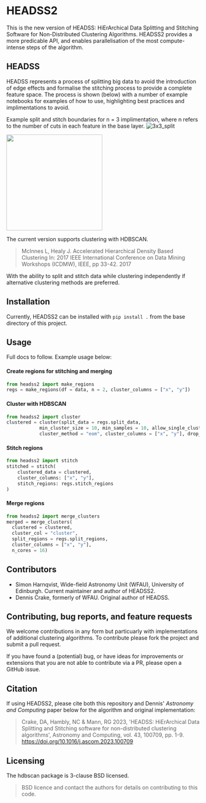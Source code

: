 # HEADSS2
This is the new version of HEADSS: HiErArchical Data Splitting and Stitching Software for Non-Distributed Clustering Algorithms. HEADSS2 provides a more predicable API, and enables parallelisation of the most compute-intense steps of the algorithm.

## HEADSS

HEADSS represents a process of splitting big data to avoid the introduction of edge effects and formalise the stitching process to provide a complete feature space. The process is shown (below) with a number of example notebooks for examples of how to use, highlighting best practices and implimentations to avoid.

Example split and stitch boundaries for n = 3 implimentation, where n refers to the number of cuts in each feature in the base layer.
![3x3_split](https://user-images.githubusercontent.com/84581147/170474116-5f718b98-618d-4d61-a95c-c1c7a8012f57.png)
<!-- ![3x3_stitch](https://user-images.githubusercontent.com/84581147/170474111-fe226e70-14d4-4408-b4f0-61451f06b48a.png) -->
<img src="https://user-images.githubusercontent.com/84581147/170474111-fe226e70-14d4-4408-b4f0-61451f06b48a.png" width="250" height="250">

The current version supports clustering with HDBSCAN.
> McInnes L, Healy J. Accelerated Hierarchical Density Based Clustering In: 2017 IEEE International Conference on Data Mining Workshops (ICDMW), IEEE, pp 33-42. 2017

With the ability to split and stitch data while clustering independently if alternative clustering methods are preferred.

## Installation
Currently, HEADSS2 can be installed with `pip install .` from the base directory of this project.

## Usage
Full docs to follow. Example usage below:

#### Create regions for stitching and merging
```python
from headss2 import make_regions
regs = make_regions(df = data, n = 2, cluster_columns = ["x", "y"])
```

#### Cluster with HDBSCAN
```python
from headss2 import cluster
clustered = cluster(split_data = regs.split_data, 
            min_cluster_size = 10, min_samples = 10, allow_single_cluster = False, 
            cluster_method = "eom", cluster_columns = ["x", "y"], drop_unclustered = True)
```

#### Stitch regions
```python
from headss2 import stitch
stitched = stitch(
    clustered_data = clustered,
    cluster_columns: ["x", "y"],
    stitch_regions: regs.stitch_regions
)
```

#### Merge regions
```python
from headss2 import merge_clusters
merged = merge_clusters(
  clustered = clustered,
  cluster_col = "cluster",
  split_regions = regs.split_regions,
  cluster_columns = ["x", "y"],
  n_cores = 16)
```

## Contributors
* Simon Harnqvist, Wide-field Astronomy Unit (WFAU), University of Edinburgh. Current maintainer and author of HEADSS2.
* Dennis Crake, formerly of WFAU. Original author of HEADSS.

## Contributing, bug reports, and feature requests

We welcome contributions in any form but particuarly with implementations of additional clustering algorithms. To contribute please fork the project and submit a pull request.

If you have found a (potential) bug, or have ideas for improvements or extensions that you are not able to contribute via a PR, please open a GitHub issue.

## Citation
If using HEADSS2, please cite both this repository and Dennis' <i>Astronomy and Computing</i> paper below for the algorithm and original implementation:
> Crake, DA, Hambly, NC & Mann, RG 2023, 'HEADSS: HiErArchical Data Splitting and Stitching software for
> non-distributed clustering algorithms', Astronomy and Computing, vol. 43, 100709, pp. 1-9.
> https://doi.org/10.1016/j.ascom.2023.100709

## Licensing

The hdbscan package is 3-clause BSD licensed.

>  BSD licence and contact the authors for details on contributing to this code.
